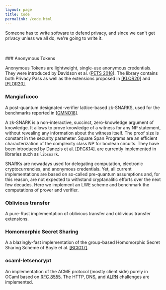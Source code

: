 ```yaml
---
layout: page
title: Code
permalink: /code.html
---
```

<p>
<quote>
Someone has to write software to defend privacy, and since we can't get privacy unless we all do,
we're going to write it.
</quote>
</p>


<br>
<br>
### Anonymous Tokens

Anonymous Tokens are lightweight, single-use anonymous credentials.
They were introduced by Davidson et al. ([PETS 2018](https://www.petsymposium.org/2018/files/papers/issue3/popets-2018-0026.pdf)).
The library contains both Privacy Pass as well as the extensions proposed in
[[KLOR20]](https://eprint.iacr.org/2020/072) and
[[FLOR20]](https://eprint.iacr.org/2022/004).

### Mangiafuoco

 A post-quantum designated-verifier lattice-based zk-SNARKS, used for the benchmarks reported in [[GMNO18]](https://eprint.iacr.org/2018/275).

 A zk-SNARK is a non-interactive, succinct, zero-knowledge argument of knowledge.
It allows to prove knowledge of a witness for any $\mathsf{NP}$ statement, without
revealing any information about the witness itself. The proof size is
constant in the security parameter.
Square Span Programs are an efficient characterization of the complexity class
$\mathsf{NP}$ for boolean circuits. They have been introduced by Danezis et al.
[[DFGK14]](https://pdfs.semanticscholar.org/b0f0/a5bd5fa074d1720fb23c47d67b539e4c4591.pdf).
are currently implemented in libraries such as `libsnark`.

SNARKs are nowadays used for delegating computation, electronic
cryptocurrencies, and anonymous credentials.
Yet, all current implementations are based on so-called pre-quantum assumptions
and, for this reason, are not expected to withstand cryptanalitic efforts over
the next few decades.
Here we implement an LWE scheme and benchmark the computations of prover and
verifier.

### Oblivious transfer

A pure-Rust implementation of oblivious transfer and oblivious transfer extensions.

### Homomorphic Secret Sharing

A a blazingly-fast implementation of the group-based Homomorphic Secret Sharing Scheme of Boyle et al. [[BCIG17]](https://eprint.iacr.org/2018/419).

### ocaml-letsencrypt

An implementation of the ACME protocol (mostly client
side) purely in OCaml based on [RFC 8555](https://tools.ietf.org/html/rfc8555).
The HTTP, DNS, and [ALPN](https://tools.ietf.org/html/draft-ietf-acme-tls-alpn-07)
challenges are implemented.
